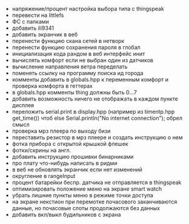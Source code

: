 * напряжение/процент настройка выбора типа с thingspeak
* перевести на littlefs
* ФС с папками
* добавить ili9341
* добавить экранчик в веб
* перенести функцию скана сетей в нетворк
* перенести функцию сохранения пароля в глобал
* инициализация кода рандом в веб интерфейс инит
* вычислять комфорт если не выбран один из датчиков
* вычисление направления ветра переделать
* поменять ссылку на программу поиска ид города
* комменты добавить в globals.hpp к переменным комфорт и проверка комфорта в геттерах
* в globals.hpp комменты thing должны быть 0...7
* добавить возможность ничего не отображать в каждом пункте дисплея
* переложить serial.print в display.hpp (например из timentp.hpp get_time()) чтоб else Serial.println("No internet connection"); обрел смысл
* проверка мрз плеера по выходу бизи
* переставить резистор в мрз плеере и создать инструкцию о нем
* фотка прибора с открытой крышкой флешек
* фотки/скрины на англ.
* добавить инструкцию прошивки бинарниками
* про плату что-нибудь написать в ридми
* в веб не обновлять экранчик если нет изменений
* округление в rangeInput
* процент батарейки беспр. датчика не отправляется в thingspeak
* оптимизировать положение меню на экране smart watch
* убрать лишние пункты меню в режиме точки доступа
* на экране некстион при перемотке почасового заканчиваются данные, но почасовые слоты продолжаются без данных
* добавить вкл/выкл будильников с экрана